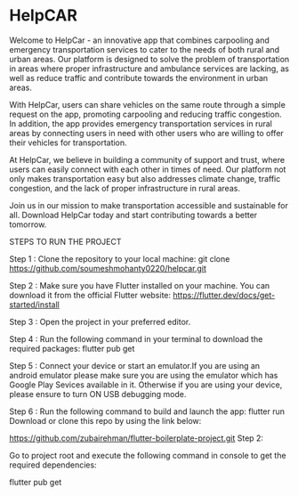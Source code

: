 # HelpCAR
Welcome to HelpCar - an innovative app that combines carpooling and emergency transportation services to cater to the needs of both rural and urban areas. Our platform is designed to solve the problem of transportation in areas where proper infrastructure and ambulance services are lacking, as well as reduce traffic and contribute towards the environment in urban areas.

With HelpCar, users can share vehicles on the same route through a simple request on the app, promoting carpooling and reducing traffic congestion. In addition, the app provides emergency transportation services in rural areas by connecting users in need with other users who are willing to offer their vehicles for transportation.

At HelpCar, we believe in building a community of support and trust, where users can easily connect with each other in times of need. Our platform not only makes transportation easy but also addresses climate change, traffic congestion, and the lack of proper infrastructure in rural areas.

Join us in our mission to make transportation accessible and sustainable for all. Download HelpCar today and start contributing towards a better tomorrow.

STEPS TO RUN THE PROJECT

Step 1 :
Clone the repository to your local machine:
git clone https://github.com/soumeshmohanty0220/helpcar.git

Step 2 :
Make sure you have Flutter installed on your machine. You can download it from the official Flutter website: https://flutter.dev/docs/get-started/install

Step 3 :
Open the project in your preferred editor.

Step 4 : 
Run the following command in your terminal to download the required packages:
flutter pub get

Step 5 :
Connect your device or start an emulator.If you are using an android emulator please make sure you are using the emulator which has Google Play Sevices available in it. Otherwise if you are using your device, please ensure to turn ON USB debugging mode.

Step 6 :
Run the following command to build and launch the app:
flutter run
Download or clone this repo by using the link below:

https://github.com/zubairehman/flutter-boilerplate-project.git
Step 2:

Go to project root and execute the following command in console to get the required dependencies:

flutter pub get 

